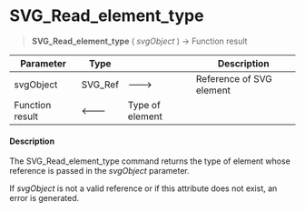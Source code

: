 # SVG_Read_element_type

>**SVG_Read_element_type** ( *svgObject* ) -> Function result

| Parameter | Type |  | Description |
| --- | --- | --- | --- |
| svgObject | SVG_Ref | &#x1F852; | Reference of SVG element |
| Function result | &#x1F850; | Type of element |



#### Description 

The SVG\_Read\_element\_type command returns the type of element whose reference is passed in the *svgObject* parameter.

If *svgObject* is not a valid reference or if this attribute does not exist, an error is generated.
